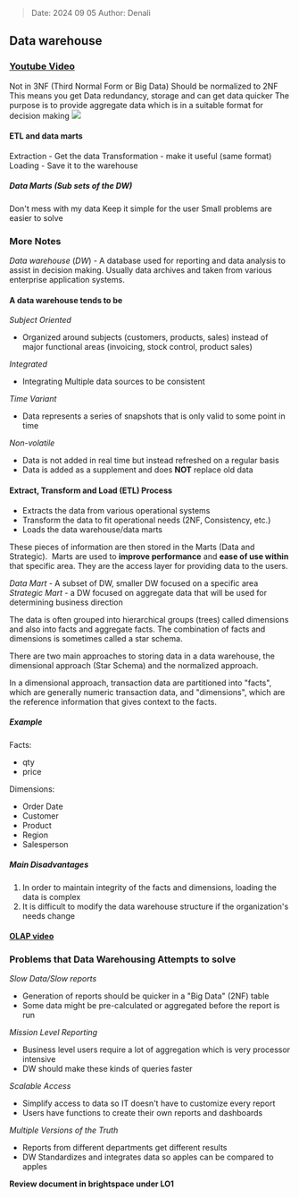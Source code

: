 >Date: 2024 09 05
>Author: Denali

## Data warehouse
### [Youtube Video](https://youtube.com/watch?v=zTs5zjSXnvs)
Not in 3NF (Third Normal Form or Big Data)
Should be normalized to 2NF
This means you get Data redundancy, storage and can get data quicker
The purpose is to provide aggregate data which is in a suitable format for decision making
![](Pasted%20image%2020240905091403.png)
#### ETL and data marts
Extraction - Get the data
Transformation - make it useful (same format)
Loading - Save it to the warehouse

##### Data Marts (Sub sets of the DW)
Don't mess with my data
Keep it simple for the user
Small problems are easier to solve
### More Notes
*Data warehouse* (*DW*) - A database used for reporting and data analysis to assist in decision making. Usually data archives and taken from various enterprise application systems.

#### A data warehouse tends to be
*Subject Oriented*
- Organized around subjects (customers, products, sales) instead of major functional areas (invoicing, stock control, product sales)

*Integrated*
- Integrating Multiple data sources to be consistent

*Time Variant*
- Data represents a series of snapshots that is only valid to some point in time

*Non-volatile*
- Data is not added in real time but instead refreshed on a regular basis
- Data is added as a supplement and does **NOT** replace old data

#### Extract, Transform and Load (ETL) Process
- Extracts the data from various operational systems
- Transform the data to fit operational needs (2NF, Consistency, etc.)
- Loads the data warehouse/data marts

These pieces of information are then stored in the Marts (Data and Strategic).  Marts are used to **improve performance** and **ease of use within** that specific area. They are the access layer for providing data to the users.

*Data Mart* - A subset of DW, smaller DW focused on a specific area
*Strategic Mart* - a DW focused on aggregate data that will be used for determining business direction

The data is often grouped into hierarchical groups (trees) called dimensions and also into facts and aggregate facts.  The combination of facts and dimensions is sometimes called a star schema.

There are two main approaches to storing data in a data warehouse, the dimensional approach (Star Schema) and the normalized approach.

In a dimensional approach, transaction data are partitioned into "facts", which are generally numeric transaction data, and "dimensions", which are the reference information that gives context to the facts. 

##### Example
Facts:
- qty
- price

Dimensions:
- Order Date
- Customer
- Product
- Region
- Salesperson

##### Main Disadvantages
1. In order to maintain integrity of the facts and dimensions, loading the data is complex
2. It is difficult to modify the data warehouse structure if the organization's needs change

#### [OLAP video](https://youtube.com/watch?v=2ryG3Jy6eIY)

### Problems that Data Warehousing Attempts to solve
*Slow Data/Slow reports*
- Generation of reports should be quicker in a "Big Data" (2NF) table
- Some data might be pre-calculated or aggregated before the report is run

*Mission Level Reporting*
- Business level users require a lot of aggregation which is very processor intensive
- DW should make these kinds of queries faster

*Scalable Access*
- Simplify access to data so IT doesn't have to customize every report
- Users have functions to create their own reports and dashboards

*Multiple Versions of the Truth*
- Reports from different departments get different results
- DW Standardizes and integrates data so apples can be compared to apples


**Review document in brightspace under LO1**